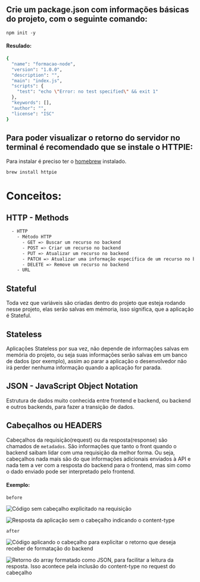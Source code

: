 ## Crie um package.json com informações básicas do projeto, com o seguinte comando:
``npm init -y``

#### Resulado:
```bash
{
  "name": "formacao-node",
  "version": "1.0.0",
  "description": "",
  "main": "index.js",
  "scripts": {
    "test": "echo \"Error: no test specified\" && exit 1"
  },
  "keywords": [],
  "author": "",
  "license": "ISC"
}
```

## Para poder visualizar o retorno do servidor no terminal é recomendado que se instale o HTTPIE:
Para instalar é preciso ter o [homebrew](https://brew.sh/) instalado.

``brew install httpie``


# Conceitos:

## HTTP - Methods

```bash
  - HTTP
    - Método HTTP
      - GET => Buscar um recurso no backend
      - POST => Criar um recurso no backend
      - PUT => Atualizar um recurso no backend
      - PATCH => Atualizar uma informação específica de um recurso no backend
      - DELETE => Remove um recurso no backend
    - URL
```

## Stateful
Toda vez que variáveis são criadas dentro do projeto que esteja rodando nesse projeto, elas serão salvas em mémoria, isso significa, que a aplicação é Stateful.

## Stateless
Aplicações Stateless por sua vez, não depende de informações salvas em memória do projeto, ou seja suas informações serão salvas em um banco de dados (por exemplo), assim ao parar a aplicação o desenvolvedor não irá perder nenhuma informação quando a aplicação for parada.

## JSON - JavaScript Object Notation
Estrutura de dados muito conhecida entre frontend e backend, ou backend e outros backends, para fazer a transição de dados.


## Cabeçalhos ou HEADERS
Cabeçalhos da requisição(request) ou da resposta(response) são chamados de ``metadados``.
São informações que tanto o front quando o backend saibam lidar com uma requisição da melhor forma. Ou seja, cabeçalhos nada mais são do que informações adicionais enviados à API e nada tem a ver com a resposta do backend para o frontend, mas sim como o dado enviado pode ser interpretado pelo frontend.

#### Exemplo:

```before```

![Código sem cabeçalho explicitado na requisição](https://github.com/thaisquintana/formacao-node/assets/5264498/68e384a3-4103-4785-a7d2-986a9c9dd8bd)

![Resposta da aplicação sem o cabeçalho indicando o content-type](https://github.com/thaisquintana/formacao-node/assets/5264498/61123bfe-b546-4da7-9297-ed4abe6b97ef)

```after```

![Código aplicando o cabeçalho para explicitar o retorno que deseja receber de formatação do backend](https://github.com/thaisquintana/formacao-node/assets/5264498/37a9d0f1-fd1a-4ff9-8789-b3a4e5f9009d)

![Retorno do array formatado como JSON, para facilitar a leitura da resposta. Isso acontece pela inclusão do content-type no request do cabeçalho](https://github.com/thaisquintana/formacao-node/assets/5264498/11d91c5a-2fde-48b6-b365-0d90342f7eef)
